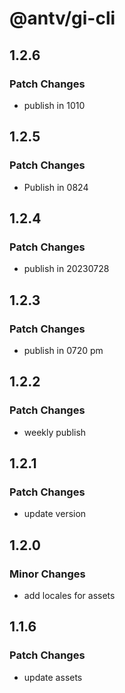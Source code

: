 # @antv/gi-cli

## 1.2.6

### Patch Changes

- publish in 1010

## 1.2.5

### Patch Changes

- Publish in 0824

## 1.2.4

### Patch Changes

- publish in 20230728

## 1.2.3

### Patch Changes

- publish in 0720 pm

## 1.2.2

### Patch Changes

- weekly publish

## 1.2.1

### Patch Changes

- update version

## 1.2.0

### Minor Changes

- add locales for assets

## 1.1.6

### Patch Changes

- update assets
